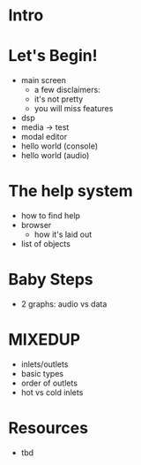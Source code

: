 # Intro

<tbd background about pd>

# Let's Begin!

* main screen
  * a few disclaimers:
  * it's not pretty
  * you will miss features
* dsp
* media -> test
* modal editor
* hello world (console)
* hello world (audio)

# The help system

* how to find help
* browser
  * how it's laid out
* list of objects

# Baby Steps

* 2 graphs: audio vs data


# MIXEDUP
* inlets/outlets
* basic types
* order of outlets
* hot vs cold inlets

# Resources
* tbd
